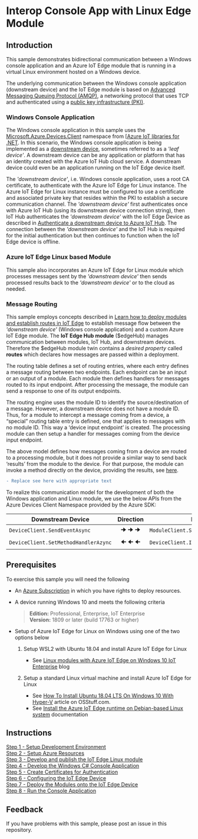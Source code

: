 # Interop Console App with Linux Edge Module

## Introduction
This sample demonstrates bidirectional communication between a Windows console application and an Azure IoT Edge module that is running in a virtual Linux environment hosted on a Windows device.

The underlying communication between the Windows console application (downstream device) and the IoT Edge module is based on [Advanced Messaging Queuing Protocol (AMQP)](https://docs.microsoft.com/azure/iot-hub/iot-hub-amqp-support), a networking protocol that uses TCP and authenticated using a [public key infrastructure (PKI)](https://en.wikipedia.org/wiki/Public_key_infrastructure).  

### Windows Console Application
The Windows console application in this sample uses the [Microsoft.Azure.Devices.Client](https://docs.microsoft.com/dotnet/api/microsoft.azure.devices.client.deviceclient?view=azure-dotnet) namespace from [[Azure IoT libraries for .NET](https://docs.microsoft.com/dotnet/api/overview/azure/iot?view=azure-dotnet).  In this scenario, the Windows console application is being implemented as a [downstream device](https://docs.microsoft.com/azure/iot-edge/how-to-connect-downstream-device), sometimes referred to as a _'leaf device'_. A downstream device can be any application or platform that has an identity created with the Azure IoT Hub cloud service.  A downstream device could even be an application running on the IoT Edge device itself. 

The _'downstream device'_, i.e. Windows console application, uses a root CA certificate, to authenticate with the Azure IoT Edge for Linux instance.  The Azure IoT Edge for Linux instance must be configured to use a certificate and associated private key that resides within the PKI to establish a secure communication channel.  The _'downstream device'_ first authenticates once with Azure IoT Hub (using its downstream device connection string), then IoT Hub authenticates the _'downstream device'_ with the IoT Edge Device as described in [Authenticate a downstream device to Azure IoT Hub](https://docs.microsoft.com/azure/iot-edge/how-to-authenticate-downstream-device).  The connection between the _'downstream device'_ and the IoT Hub is required for the initial authentication but then continues to function when the IoT Edge device is offline.


### Azure IoT Edge Linux based Module 
This sample also incorporates an Azure IoT Edge for Linux module which processes messages sent by the _'downstream device'_ then sends processed results back to the _'downstream device'_ or to the cloud as needed.

### Message Routing
This sample employs concepts described in [Learn how to deploy modules and establish routes in IoT Edge](https://docs.microsoft.com/azure/iot-edge/module-composition) to establish message flow between the _'downstream device'_ (Windows console application) and a custom Azure IoT Edge module. The **IoT Edge Hub module** ($edgeHub) manages communication between modules, IoT Hub, and downstream devices.  Therefore the $edgeHub module twin contains a _desired property_ called **routes** which declares how messages are passed within a deployment.

The routing table defines a set of routing entries, where each entry defines a message routing between two endpoints. Each endpoint can be an input or an output of a module. Each module then defines handlers for messages routed to its input endpoint. After processing the message, the module can send a response to one of its output endpoints.

The routing engine uses the module ID to identify the source/destination of a message. However, a downstream device does not have a module ID. Thus, for a module to intercept a message coming from a device, a “special” routing table entry is defined, one that applies to messages with no module ID. This way a ‘device input endpoint’ is created. The processing module can then setup a handler for messages coming from the device input endpoint.

The above model defines how messages coming from a device are routed to a processing module, but it does not provide a similar way to send back ‘results’ from the module to the device. For that purpose, the module can invoke a method directly on the device, providing the results, see [here](https://docs.microsoft.com/azure/iot-edge/module-composition#declare-routes).

```diff
- Replace see here with appropriate text
```

To realize this communication model for the development of both the Windows application and Linux module, we use the below APIs from the Azure Devices Client Namespace provided by the Azure SDK:  

| Downstream Device | Direction | Edge Module |
|-------------------|:-----------:|-------------|
| `DeviceClient.SendEventAsync` | 🠊 🠊 🠊 | `ModuleClient.SetInputMessageHandlerAsync` | 
| `DeviceClient.SetMethodHandlerAzync` | 🠈 🠈 🠈  | `DeviceClient.InvokeMethodAzync`



## Prerequisites
To exercise this sample you will need the following
* An [Azure Subscription](https://azure.microsoft.com/free/) in which you have rights to deploy resources.  
* A device running Windows 10 and meets the following criteria
    > **Edition:** Professional, Enterprise, IoT Enterprise  
    > **Version:** 1809 or later (build 17763 or higher)

* Setup of Azure IoT Edge for Linux on Windows using one of the two options below

    1.  Setup WSL2 with Ubuntu 18.04 and install Azure IoT Edge for Linux 
        * See [Linux modules with Azure IoT Edge on Windows 10 IoT Enterprise](https://aka.ms/winiot-low) blog

    1. Setup a standard Linux virtual machine and install Azure IoT Edge for Linux
        * See [How To Install Ubuntu 18.04 LTS On Windows 10 With Hyper-V](https://www.osstuff.com/how-to-install-ubuntu-18-04-lts-on-windows-10-with-hyper-v/) article on OSStuff.com.
        * See [Install the Azure IoT Edge runtime on Debian-based Linux system](https://docs.microsoft.com/azure/iot-edge/how-to-install-iot-edge-linux) documentation


## Instructions
[Step 1 - Setup Development Environment](./Documentation/Setup%20Development%20Environment.MD)   
[Step 2 - Setup Azure Resources](./Documentation/Setup%20Azure%20Resources.MD)  
[Step 3 - Develop and publish the IoT Edge Linux module](./Documentation/Develop%20and%20publish%20the%20IoT%20edge%20Linux%20module.MD)  
[Step 4 - Develop the Windows C# Console Application](./Documentation/Develop%20the%20Windows%20C%23%20Console%20Application.MD)  
[Step 5 - Create Certificates for Authentication](./Documentation/Create%20Certificates%20for%20Authentication.MD)  
[Step 6 - Configuring the IoT Edge Device](./Documentation/Configuring%20the%20IoT%20Edge%20Device.MD)  
[Step 7 - Deploy the Modules onto the IoT Edge Device](./Documentation/Deploy%20the%20Modules%20onto%20the%20IoT%20Edge%20Device.MD)  
[Step 8 - Run the Console Application](./Documentation/Run%20the%20Console%20Application.MD)  

## Feedback
If you have problems with this sample, please post an issue in this repository.
